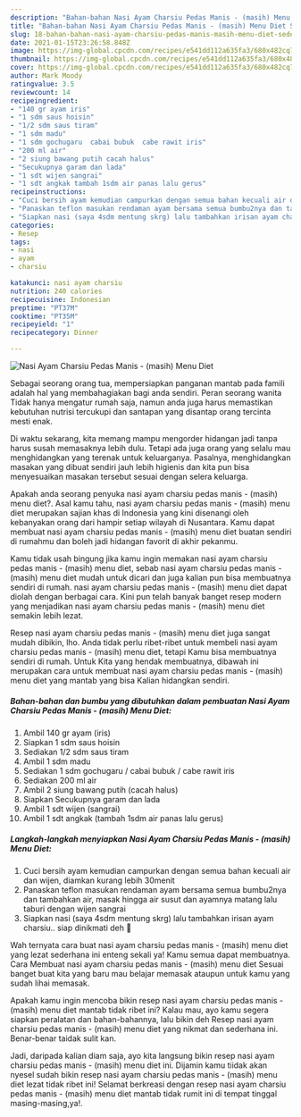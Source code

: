 ```yaml
---
description: "Bahan-bahan Nasi Ayam Charsiu Pedas Manis - (masih) Menu Diet Sederhana dan Mudah Dibuat"
title: "Bahan-bahan Nasi Ayam Charsiu Pedas Manis - (masih) Menu Diet Sederhana dan Mudah Dibuat"
slug: 18-bahan-bahan-nasi-ayam-charsiu-pedas-manis-masih-menu-diet-sederhana-dan-mudah-dibuat
date: 2021-01-15T23:26:58.848Z
image: https://img-global.cpcdn.com/recipes/e541dd112a635fa3/680x482cq70/nasi-ayam-charsiu-pedas-manis-masih-menu-diet-foto-resep-utama.jpg
thumbnail: https://img-global.cpcdn.com/recipes/e541dd112a635fa3/680x482cq70/nasi-ayam-charsiu-pedas-manis-masih-menu-diet-foto-resep-utama.jpg
cover: https://img-global.cpcdn.com/recipes/e541dd112a635fa3/680x482cq70/nasi-ayam-charsiu-pedas-manis-masih-menu-diet-foto-resep-utama.jpg
author: Mark Moody
ratingvalue: 3.5
reviewcount: 14
recipeingredient:
- "140 gr ayam iris"
- "1 sdm saus hoisin"
- "1/2 sdm saus tiram"
- "1 sdm madu"
- "1 sdm gochugaru  cabai bubuk  cabe rawit iris"
- "200 ml air"
- "2 siung bawang putih cacah halus"
- "Secukupnya garam dan lada"
- "1 sdt wijen sangrai"
- "1 sdt angkak tambah 1sdm air panas lalu gerus"
recipeinstructions:
- "Cuci bersih ayam kemudian campurkan dengan semua bahan kecuali air dan wijen, diamkan kurang lebih 30menit"
- "Panaskan teflon masukan rendaman ayam bersama semua bumbu2nya dan tambahkan air, masak hingga air susut dan ayamnya matang lalu taburi dengan wijen sangrai"
- "Siapkan nasi (saya 4sdm mentung skrg) lalu tambahkan irisan ayam charsiu.. siap dinikmati deh 💙"
categories:
- Resep
tags:
- nasi
- ayam
- charsiu

katakunci: nasi ayam charsiu 
nutrition: 240 calories
recipecuisine: Indonesian
preptime: "PT37M"
cooktime: "PT35M"
recipeyield: "1"
recipecategory: Dinner

---
```



![Nasi Ayam Charsiu Pedas Manis - (masih) Menu Diet](https://img-global.cpcdn.com/recipes/e541dd112a635fa3/680x482cq70/nasi-ayam-charsiu-pedas-manis-masih-menu-diet-foto-resep-utama.jpg)

Sebagai seorang orang tua, mempersiapkan panganan mantab pada famili adalah hal yang membahagiakan bagi anda sendiri. Peran seorang  wanita Tidak hanya mengatur rumah saja, namun anda juga harus memastikan kebutuhan nutrisi tercukupi dan santapan yang disantap orang tercinta mesti enak.

Di waktu  sekarang, kita memang mampu mengorder hidangan jadi tanpa harus susah memasaknya lebih dulu. Tetapi ada juga orang yang selalu mau menghidangkan yang terenak untuk keluarganya. Pasalnya, menghidangkan masakan yang dibuat sendiri jauh lebih higienis dan kita pun bisa menyesuaikan masakan tersebut sesuai dengan selera keluarga. 



Apakah anda seorang penyuka nasi ayam charsiu pedas manis - (masih) menu diet?. Asal kamu tahu, nasi ayam charsiu pedas manis - (masih) menu diet merupakan sajian khas di Indonesia yang kini disenangi oleh kebanyakan orang dari hampir setiap wilayah di Nusantara. Kamu dapat membuat nasi ayam charsiu pedas manis - (masih) menu diet buatan sendiri di rumahmu dan boleh jadi hidangan favorit di akhir pekanmu.

Kamu tidak usah bingung jika kamu ingin memakan nasi ayam charsiu pedas manis - (masih) menu diet, sebab nasi ayam charsiu pedas manis - (masih) menu diet mudah untuk dicari dan juga kalian pun bisa membuatnya sendiri di rumah. nasi ayam charsiu pedas manis - (masih) menu diet dapat diolah dengan berbagai cara. Kini pun telah banyak banget resep modern yang menjadikan nasi ayam charsiu pedas manis - (masih) menu diet semakin lebih lezat.

Resep nasi ayam charsiu pedas manis - (masih) menu diet juga sangat mudah dibikin, lho. Anda tidak perlu ribet-ribet untuk membeli nasi ayam charsiu pedas manis - (masih) menu diet, tetapi Kamu bisa membuatnya sendiri di rumah. Untuk Kita yang hendak membuatnya, dibawah ini merupakan cara untuk membuat nasi ayam charsiu pedas manis - (masih) menu diet yang mantab yang bisa Kalian hidangkan sendiri.

<!--inarticleads1-->

##### Bahan-bahan dan bumbu yang dibutuhkan dalam pembuatan Nasi Ayam Charsiu Pedas Manis - (masih) Menu Diet:

1. Ambil 140 gr ayam (iris)
1. Siapkan 1 sdm saus hoisin
1. Sediakan 1/2 sdm saus tiram
1. Ambil 1 sdm madu
1. Sediakan 1 sdm gochugaru / cabai bubuk / cabe rawit iris
1. Sediakan 200 ml air
1. Ambil 2 siung bawang putih (cacah halus)
1. Siapkan Secukupnya garam dan lada
1. Ambil 1 sdt wijen (sangrai)
1. Ambil 1 sdt angkak (tambah 1sdm air panas lalu gerus)




<!--inarticleads2-->

##### Langkah-langkah menyiapkan Nasi Ayam Charsiu Pedas Manis - (masih) Menu Diet:

1. Cuci bersih ayam kemudian campurkan dengan semua bahan kecuali air dan wijen, diamkan kurang lebih 30menit
1. Panaskan teflon masukan rendaman ayam bersama semua bumbu2nya dan tambahkan air, masak hingga air susut dan ayamnya matang lalu taburi dengan wijen sangrai
1. Siapkan nasi (saya 4sdm mentung skrg) lalu tambahkan irisan ayam charsiu.. siap dinikmati deh 💙




Wah ternyata cara buat nasi ayam charsiu pedas manis - (masih) menu diet yang lezat sederhana ini enteng sekali ya! Kamu semua dapat membuatnya. Cara Membuat nasi ayam charsiu pedas manis - (masih) menu diet Sesuai banget buat kita yang baru mau belajar memasak ataupun untuk kamu yang sudah lihai memasak.

Apakah kamu ingin mencoba bikin resep nasi ayam charsiu pedas manis - (masih) menu diet mantab tidak ribet ini? Kalau mau, ayo kamu segera siapkan peralatan dan bahan-bahannya, lalu bikin deh Resep nasi ayam charsiu pedas manis - (masih) menu diet yang nikmat dan sederhana ini. Benar-benar taidak sulit kan. 

Jadi, daripada kalian diam saja, ayo kita langsung bikin resep nasi ayam charsiu pedas manis - (masih) menu diet ini. Dijamin kamu tiidak akan nyesel sudah bikin resep nasi ayam charsiu pedas manis - (masih) menu diet lezat tidak ribet ini! Selamat berkreasi dengan resep nasi ayam charsiu pedas manis - (masih) menu diet mantab tidak rumit ini di tempat tinggal masing-masing,ya!.

